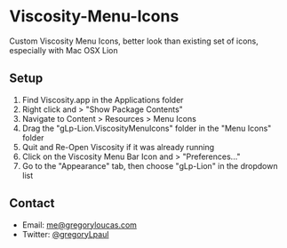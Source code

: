 # Viscosity-Menu-Icons

Custom Viscosity Menu Icons, better look than existing set of icons, especially with Mac OSX Lion


## Setup

1. Find Viscosity.app in the Applications folder
2. Right click and > "Show Package Contents"
3. Navigate to Content > Resources > Menu Icons
4. Drag the "gLp-Lion.ViscosityMenuIcons" folder in the "Menu Icons" folder
5. Quit and Re-Open Viscosity if it was already running
6. Click on the Viscosity Menu Bar Icon and > "Preferences..."
7. Go to the "Appearance" tab, then choose "gLp-Lion" in the dropdown list

## Contact
- Email: me@gregoryloucas.com
- Twitter: [@gregoryLpaul](http://twitter.com/gregoryLpaul/)
